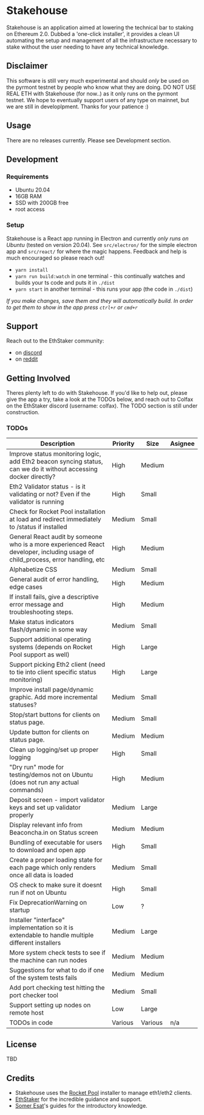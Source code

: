 # Stakehouse
Stakehouse is an application aimed at lowering the technical bar to staking on Ethereum 2.0.  Dubbed a 'one-click installer', it provides a clean UI automating the setup and management of all the infrastructure necessary to stake without the user needing to have any technical knowledge.

## Disclaimer
This software is still very much experimental and should *only* be used on the pyrmont testnet by people who know what they are doing.  DO NOT USE REAL ETH with Stakehouse (for now..) as it only runs on the pyrmont testnet.  We hope to eventually support users of any type on mainnet, but we are still in developlpment.  Thanks for your patience :)

## Usage
There are no releases currently.  Please see Development section.

## Development
### Requirements
 - Ubuntu 20.04
 - 16GB RAM
 - SSD with 200GB free
 - root access

### Setup
Stakehouse is a React app running in Electron and currently *only runs on Ubuntu* (tested on version 20.04).  See `src/electron/` for the simple electron app and `src/react/` for where the magic happens.  Feedback and help is much encouraged so please reach out!

 - `yarn install`
 - `yarn run build:watch` in one terminal - this continually watches and builds your ts code and puts it in `./dist`
 - `yarn start` in another terminal - this runs your app (the code in `./dist`)

_If you make changes, save them and they will automatically build.  In order to get them to show in the app press `ctrl+r` or `cmd+r`_

## Support
Reach out to the EthStaker community:
 - on [discord](https://invite.gg/ethstaker)
 - on [reddit](https://www.reddit.com/r/ethstaker/)

## Getting Involved
Theres plenty left to do with Stakehouse.  If you'd like to help out, please give the app a try, take a look at the TODOs below, and reach out to Colfax on the EthStaker discord (username: colfax).  The TODO section is still under construction.

### TODOs
| Description | Priority | Size | Asignee |
| ----------- | -------- | ---- | ------- |
| Improve status monitoring logic, add Eth2 beacon syncing status, can we do it without accessing docker directly? | High | Medium |  |
| Eth2 Validator status - is it validating or not? Even if the validator is running  | High | Small |  |
| Check for Rocket Pool installation at load and redirect immediately to /status if installed | Medium | Small |  |
| General React audit by someone who is a more experienced React developer, including usage of child_process, error handling, etc | High | Medium |  |
| Alphabetize CSS | Medium | Small |  |
| General audit of error handling, edge cases | High | Medium |  |
| If install fails, give a descriptive error message and troubleshooting steps. | High | Medium |  |
| Make status indicators flash/dynamic in some way | Medium | Small |  |
| Support additional operating systems (depends on Rocket Pool support as well) | High | Large |  |
| Support picking Eth2 client (need to tie into client specific status monitoring) | High | Large |  |
| Improve install page/dynamic graphic.  Add more incremental statuses? | Medium | Small |  |
| Stop/start buttons for clients on status page. | Medium | Small |  |
| Update button for clients on status page. | Medium | Medium |  |
| Clean up logging/set up proper logging | High | Small |  |
| "Dry run" mode for testing/demos not on Ubuntu (does not run any actual commands) | High | Medium |  |
| Deposit screen - import validator keys and set up validator properly | Medium | Large |  |
| Display relevant info from Beaconcha.in on Status screen | Medium | Medium |  |
| Bundling of executable for users to download and open app | High | Small |  |
| Create a proper loading state for each page which only renders once all data is loaded | Medium | Small |  |
| OS check to make sure it doesnt run if not on Ubuntu | High | Small |  |
| Fix DeprecationWarning on startup | Low | ? |  |
| Installer "interface" implementation so it is extendable to handle multiple different installers | Medium | Large |  |
| More system check tests to see if the machine can run nodes | Medium | Medium |  |
| Suggestions for what to do if one of the system tests fails | Medium | Medium |  |
| Add port checking test hitting the port checker tool | Medium | Small |  |
| Support setting up nodes on remote host | Low | Large |  |
| TODOs in code | Various | Various | n/a |

## License
TBD

## Credits
 - Stakehouse uses the [Rocket Pool](https://www.rocketpool.net/) installer to manage eth1/eth2 clients.
 - [EthStaker](https://www.reddit.com/r/ethstaker/) for the incredible guidance and support.
 - [Somer Esat](https://someresat.medium.com/)'s guides for the introductory knowledge.
